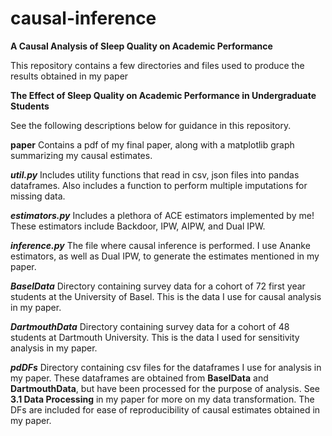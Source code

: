 # causal-inference
**A Causal Analysis of Sleep Quality on Academic Performance**

This repository contains a few directories and files used to produce the results obtained in my paper

**The Effect of Sleep Quality on Academic Performance in Undergraduate Students**

See the following descriptions below for guidance in this repository.

****paper****
Contains a pdf of my final paper, along with a matplotlib graph summarizing my causal estimates.

***util.py***
Includes utility functions that read in csv, json files into pandas dataframes. Also includes a function to perform multiple imputations for missing data.

***estimators.py*** 
Includes a plethora of ACE estimators implemented by me! These estimators include Backdoor, IPW, AIPW, and Dual IPW.

***inference.py***
The file where causal inference is performed. I use Ananke estimators, as well as Dual IPW, to generate the estimates mentioned in my paper.

***BaselData***
Directory containing survey data for a cohort of 72 first year students at the University of Basel. This is the data I use for causal analysis in my paper.

***DartmouthData***
Directory containing survey data for a cohort of 48 students at Dartmouth University. This is the data I used for sensitivity analysis in my paper.

***pdDFs***
Directory containing csv files for the dataframes I use for analysis in my paper. These dataframes are obtained from **BaselData** and **DartmouthData**, but have been processed for the purpose of analysis. See **3.1 Data Processing** in my paper for more on my data transformation. The DFs are included for ease of reproducibility of causal estimates obtained in my paper.
